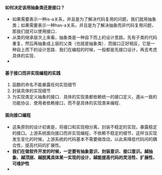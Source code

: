 #### 如何决定该用抽象类还是接口？

- 如果需要表示一种is-a关系，并且是为了解决代码复用的问题，我们就用抽象类；如果需要表示一种has-a关系，并且是为了解决抽象而非代码复用问题，那我们就可以使用接口．
- 从类的继承层次上来看，抽象类是一种自下而上的设计思路，先有子类的代码重复，然后再抽象成上层的父类（也就是抽象类）．而接口正好相反，它是一种自上而下的设计思路．我们在编程的时候，一般都是先接口设计，再去考虑具体的实现．
- 

#### 基于接口而非实现编程的实践

1. 函数的命名不能暴露任何实现细节
2. 封装具体的实现细节
3. 为实现类定义抽象的接口．具体的实现类都依赖统一的接口定义，遵从一致的功能协议．使用者依赖接口，而不是具体的实现类来编程．

#### 面向接口编程

- 这条原则的设计初衷是，将接口和实现相分离，封装不稳定的实现，暴露稳定的接口。上游系统面向接口而非实现编程，不依赖不稳定的细节，这样当实现发生变化的时候，上游系统的代码基本不需要做改动，以此来降低代码间的耦合性，提高代码的扩展性。
- **我们在做软件开发的时候，一定要有抽象意识、封装意识、接口意识。越抽象、越顶层、越脱离具体某一实现的设计，越能提高代码的灵活性、扩展性、可维护性**
- 